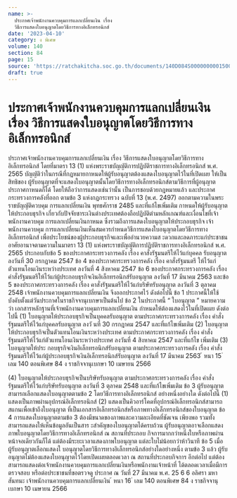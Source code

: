 ```yaml
---
name: >-
  ประกาศเจ้าพนักงานควบคุมการแลกเปลี่ยนเงิน เรื่อง
  วิธีการแสดงใบอนุญาตโดยวิธีการทางอิเล็กทรอนิกส์
date: '2023-04-10'
category: ง พิเศษ
volume: 140
section: 84
page: 15
source: 'https://ratchakitcha.soc.go.th/documents/140D084S0000000001500.pdf'
draft: true
---
```


# ประกาศเจ้าพนักงานควบคุมการแลกเปลี่ยนเงิน เรื่อง วิธีการแสดงใบอนุญาตโดยวิธีการทางอิเล็กทรอนิกส์

ประกาศเจ้าพนักงานควบคุมการแลกเปลี่ยนเงิน เรื่อง วิธีการแสดงใบอนุญาตโดยวิธีการทางอิเล็กทรอนิกส์ โดยที่มาตรา 13 (1) แห่งพระราชบัญญัติการปฏิบัติราชการทางอิเล็กทรอนิกส์ พ.ศ. 2565 บัญญัติว่าในกรณีที่กฎหมายกาหนดให้ผู้รับอนุญาตต้องแสดงใบอนุญาตไว้ในที่เปิดเผย ให้เป็นสิทธิของ ผู้รับอนุญาตที่จะแสดงใบอนุญาตนั้นโดยวิธีการทางอิเล็กทรอนิกส์ตามวิธีการที่ผู้อนุญาตประกาศกาหนดก็ได้ โดยให้ถือว่าการแสดงเช่นว่านั้น เป็นการชอบด้วยกฎหมายแล้ว และประกาศกระทรวงการคลังที่ออก ตามข้อ 3 แห่งกฎกระทรวง ฉบับที่ 13 (พ.ศ. 2497) ออกตามความในพระราชบัญญัติควบคุม การแลกเปลี่ยนเงิน พุทธศักราช 2485 และที่แก้ไขเพิ่มเติม กาหนดให้ผู้รับอนุญาตให้ประกอบธุรกิจ เกี่ยวกับปัจจัยชาระเงินต่างประเทศต้องถือปฏิบัติตำมหลักเกณฑ์และเงื่อนไขที่เจ้าพนักงานควบคุม การแลกเปลี่ยนเงินกาหนด ซึ่งรวมถึงการแสดงใบอนุญาตให้ประกอบธุรกิจ เจ้าพนักงานควบคุม การแลกเปลี่ยนเงินเห็นสมควรกำหนดวิธีการแสดงใบอนุญาตโดยวิธีการทางอิเล็กทรอนิกส์ เพื่อประโยชน์ของผู้ประกอบธุรกิจและเพื่ออำนวยความส ะดวกและลดภาระแก่ประชาชน อาศัยอานาจตามความในมาตรา 13 (1) แห่งพระราชบัญญัติการปฏิบัติราชการทางอิเล็กทรอนิกส์ พ.ศ. 2565 ประกอบกับข้อ 5 ของประกาศกระทรวงการคลัง เรื่อง คาสั่งรัฐมนตรีให้ไว้แก่บุคคล รับอนุญาต ลงวันที่ 30 กรกฎาคม 2547 ข้อ 4 ของประกาศกระทรวงการคลัง เรื่อง คาสั่งรัฐมนตรี ให้ไว้แก่ตัวแทนโอนเงินระหว่างประเทศ ลงวันที่ 4 สิงหาคม 2547 ข้อ 6 ของประกาศกระทรวงการคลัง เรื่อง คำสั่งรัฐมนตรีให้ไว้แก่ผู้ประกอบธุรกิจเงินอิเล็กทรอนิกส์รับอนุญาต ลงวันที่ 17 มีนาคม 2563 และข้อ 5 ของประกาศกระทรวงการคลัง เรื่อง คาสั่งรัฐมนตรีให้ไว้แก่บริษัทรับอนุญาต ลงวันที่ 3 ตุลาคม 2548 เจ้าพนักงานควบคุมการแลกเปลี่ยนเงิน จึงออกประกาศไว้ ดังต่อไปนี้ ข้อ 1 ประกาศนี้ให้ใช้บังคับตั้งแต่วันประกาศในราชกิจจานุเบกษาเป็นต้นไป ข้อ 2 ในประกาศนี้ “ ใบอนุญาต ” หมายความว่า เอกสารหลักฐานที่เจ้าพนักงานควบคุมการแลกเปลี่ยนเงิน กำหนดให้ต้องแสดงไว้ในที่เปิดเผย ดังต่อไปนี้ (1) ใบอนุญาตให้ประกอบธุรกิจเป็นบุคคลรับอนุญาต ตามประกาศกระทรวงการคลัง เรื่อง คำสั่งรัฐมนตรีให้ไว้แก่บุคคลรับอนุญาต ลงวั นที่ 30 กรกฎาคม 2547 และที่แก้ไขเพิ่มเติม (2) ใบอนุญาตให้ประกอบธุรกิจเป็นตัวแทนโอนเงินระหว่างประเทศ ตามประกาศกระทรวงการคลัง เรื่อง คำสั่งรัฐมนตรีให้ไว้แก่ตัวแทนโอนเงินระหว่างประเทศ ลงวันที่ 4 สิงหาคม 2547 และที่แก้ไข เพิ่มเติม (3) ใบอนุญาตให้ประ กอบธุรกิจเงินอิเล็กทรอนิกส์รับอนุญาต ตามประกาศกระทรวงการคลัง เรื่อง คำสั่งรัฐมนตรีให้ไว้แก่ผู้ประกอบธุรกิจเงินอิเล็กทรอนิกส์รับอนุญาต ลงวันที่ 17 มีนาคม 2563 ้ หนา 15 ่ เลม 140 ตอนพิเศษ 84 ง ราชกิจจานุเบกษา 10 เมษายน 2566

(4) ใบอนุญาตให้ประกอบธุรกิจเป็นบริษัทรับอนุญาต ตามประกาศกระทรวงการคลัง เรื่อง คำสั่งรัฐมนตรีให้ไว้แก่บริษัทรับอนุญาต ลงวันที่ 3 ตุลาคม 2548 และที่แก้ไขเพิ่มเติม ข้อ 3 ผู้รับอนุญาตสามารถเลือกแสดงใบอนุญาตตามข้อ 2 โดยวิธีการทางอิเล็กทรอนิกส์ อย่างหนึ่งอย่างใด ดังต่อไปนี้ (1) แสดงเป็นภาพผ่านอุปกรณ์อิเล็กทรอนิกส์ (2) แสดงเป็นคิวอาร์โคดที่อุปกรณ์อิเล็กทรอนิกส์สามารถสแกนเพื่อเข้าถึงใบอนุญาต ที่เป็นเอกสารอิเล็กทรอนิกส์หรือภาพทางอิเล็กทรอนิกส์ของใบอนุญาต ข้อ 4 การแสดงใบอนุญาตตามข้อ 3 ต้องมีขนาดของภาพและความละเอียดที่ชัดเจน เพียงพอ รวมทั้งสามารถแสดงให้เห็นข้อมูลอันเป็นสาร ะสำคัญของใบอนุญาตได้ครบถ้วน ผู้รับอนุญาตอาจเลือกแสดงภาพใบอนุญาตโดยวิธีการทางอิเล็กทรอนิกส์ ณ สถานที่ประกอบ กิจการมากกว่าหนึ่งใบหรือภาพผ่านหน้าจอเดียวกันก็ได้ แต่ต้องมีระยะเวลาแสดงภาพใบอนุญาต แต่ละใบไม่น้อยกว่าห้าวินาที ข้อ 5 เมื่อผู้รับอนุญาตเลือกแสดงใ บอนุญาตโดยวิธีการทางอิเล็กทรอนิกส์อย่างใดอย่างหนึ่ง ตามข้อ 3 แล้ว ผู้รับอนุญาตไม่ต้องแสดงใบอนุญาตไว้โดยเปิดเผยตลอดเวลา ณ สถานที่ประกอบกิจการ อีกต่อไป แต่ต้องสามารถแสดงต่อเจ้าพนักงานควบคุมการแลกเปลี่ยนเงินหรือพนักงานเจ้าหน้าที่ ได้ตลอดเวลาเมื่อมีการตรวจสอบ หรือต่อประชาชนที่ขอตรวจดู ประกาศ ณ วันที่ 27 มีนาคม พ.ศ. 25 6 6 อลิศรา มหาสันทนะ เจ้าพนักงานควบคุมการแลกเปลี่ยนเงิน ้ หนา 16 ่ เลม 140 ตอนพิเศษ 84 ง ราชกิจจานุเบกษา 10 เมษายน 2566
